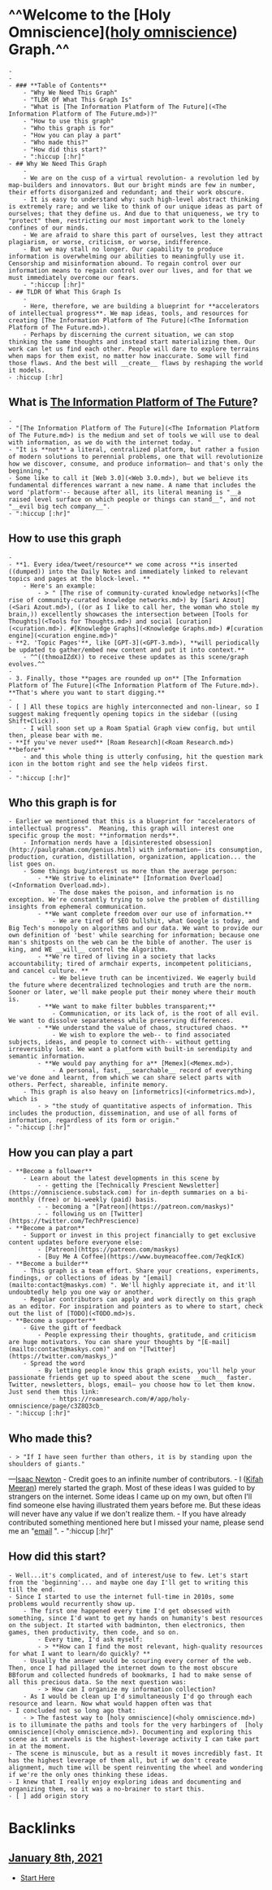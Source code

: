 # ^^**Welcome to the** [Holy Omniscience]([holy omniscience](<holy omniscience.md>)) **Graph.**^^

    - 
    - 
    - ### **Table of Contents**
        - "Why We Need This Graph"
        - "TLDR Of What This Graph Is"
        - "What is [The Information Platform of The Future](<The Information Platform of The Future.md>)?"
        - "How to use this graph"
        - "Who this graph is for"
        - "How you can play a part"
        - "Who made this?"
        - "How did this start?"
        - ":hiccup [:hr]"
    - ## Why We Need This Graph
        - 
        - We are on the cusp of a virtual revolution- a revolution led by map-builders and innovators. But our bright minds are few in number, their efforts disorganized and redundant; and their work obscure.
        - It is easy to understand why: such high-level abstract thinking is extremely rare; and we like to think of our unique ideas as part of ourselves; that they define us. And due to that uniqueness, we try to "protect" them, restricting our most important work to the lonely confines of our minds.
        - We are afraid to share this part of ourselves, lest they attract plagiarism, or worse, criticism, or worse, indifference. 
        - But we may stall no longer. Our capability to produce information is overwhelming our abilities to meaningfully use it. Censorship and misinformation abound. To regain control over our information means to regain control over our lives, and for that we must immediately overcome our fears.
        - ":hiccup [:hr]"
    - ## TLDR Of What This Graph Is
        - 
        - Here, therefore, we are building a blueprint for **accelerators of intellectual progress**. We map ideas, tools, and resources for creating [The Information Platform of The Future](<The Information Platform of The Future.md>). 
        - Perhaps by discerning the current situation, we can stop thinking the same thoughts and instead start materializing them. Our work can let us find each other. People will dare to explore terrains when maps for them exist, no matter how inaccurate. Some will find those flaws. And the best will __create__ flaws by reshaping the world it models.
    - :hiccup [:hr]
## What is [The Information Platform of The Future](<The Information Platform of The Future.md>)?
    - 
    - "[The Information Platform of The Future](<The Information Platform of The Future.md>) is the medium and set of tools we will use to deal with information, as we do with the internet today. " 
    - "It is **not** a literal, centralized platform, but rather a fusion of modern solutions to perennial problems, one that will revolutionize how we discover, consume, and produce information— and that's only the beginning."
    - Some like to call it [Web 3.0](<Web 3.0.md>), but we believe its fundamental differences warrant a new name. A name that includes the word 'platform'-- because after all, its literal meaning is "__a raised level surface on which people or things can stand__", and not "__evil big tech company__".
    - ":hiccup [:hr]"
## How to use this graph
    - 
    - **1. Every idea/tweet/resource** we come across **is inserted ((dumped)) into the Daily Notes and immediately linked to relevant topics and pages at the block-level. **
        - Here's an example:
            - > " [The rise of community-curated knowledge networks](<The rise of community-curated knowledge networks.md>) by [Sari Azout](<Sari Azout.md>), ((or as I like to call her, the woman who stole my brain,)) excellently showcases the intersection between [Tools for Thoughts](<Tools for Thoughts.md>) and social [curation](<curation.md>). #[Knowledge Graphs](<Knowledge Graphs.md>) #[curation engine](<curation engine.md>)"
    - **2. 'Topic Pages'**, like [GPT-3](<GPT-3.md>), **will periodically be updated to gather/embed new content and put it into context.**
        - ^^((thmoaIZdX)) to receive these updates as this scene/graph evolves.^^
    - 
    - 3. Finally, those **pages are rounded up on** [The Information Platform of The Future](<The Information Platform of The Future.md>). **That's where you want to start digging.**
    - 
    - [ ] All these topics are highly interconnected and non-linear, so I suggest making frequently opening topics in the sidebar ((using Shift+Click)). 
        - I will soon set up a Roam Spatial Graph view config, but until then, please bear with me.
    - **If you've never used** [Roam Research](<Roam Research.md>) **before**
        - and this whole thing is utterly confusing, hit the question mark icon in the bottom right and see the help videos first.
    - 
    - ":hiccup [:hr]"
## Who this graph is for
    - Earlier we mentioned that this is a blueprint for "accelerators of intellectual progress".  Meaning, this graph will interest one specific group the most: **information nerds**.
        - Information nerds have a [disinterested obsession](http://paulgraham.com/genius.html) with information— its consumption, production, curation, distillation, organization, application... the list goes on.
        - Some things bug/interest us more than the average person:
            - **We strive to eliminate** [Information Overload](<Information Overload.md>).
                - The dose makes the poison, and information is no exception. We're constantly trying to solve the problem of distilling insights from ephemeral communication. 
            - **We want complete freedom over our use of information.**
                - We are tired of SEO bullshit, what Google is today, and Big Tech's monopoly on algorithms and our data. We want to provide our own definition of 'best' while searching for information; because one man's shitposts on the web can be the bible of another. The user is king, and WE __will__ control the Algorithm.
            - **We're tired of living in a society that lacks accountability; tired of armchair experts, incompetent politicians, and cancel culture. **
                - We believe truth can be incentivized. We eagerly build the future where decentralized technologies and truth are the norm.  Sooner or later, we'll make people put their money where their mouth is.
            - **We want to make filter bubbles transparent;**
                - Communication, or its lack of, is the root of all evil. We want to dissolve separateness while preserving differences.
            - **We understand the value of chaos, structured chaos. **
                - We wish to explore the web-- to find associated subjects, ideas, and people to connect with-- without getting irreversibly lost. We want a platform with built-in serendipity and semantic information.
            - **We would pay anything for a** [Memex](<Memex.md>).
                - A personal, fast, __searchable__ record of everything we've done and learnt, from which we can share select parts with others. Perfect, shareable, infinite memory.
        - This graph is also heavy on [informetrics](<informetrics.md>), which is
            - > "the study of quantitative aspects of information. This includes the production, dissemination, and use of all forms of information, regardless of its form or origin."
    - ":hiccup [:hr]"
## How you can play a part
    - **Become a follower**
        - Learn about the latest developments in this scene by
            - - getting the [Technically Prescient Newsletter](https://omniscience.substack.com) for in-depth summaries on a bi-monthly (free) or bi-weekly (paid) basis.
            - - becoming a "[Patreon](https://patreon.com/maskys)"
            - - following us on [Twitter](https://twitter.com/TechPrescience)
    - **Become a patron**
        - Support or invest in this project financially to get exclusive content updates before everyone else:
            - [Patreon](https://patreon.com/maskys)
            - [Buy Me A Coffee](https://www.buymeacoffee.com/7eqkIcK)
    - **Become a builder**
        - This graph is a team effort. Share your creations, experiments, findings, or collections of ideas by "[email](mailto:contact@maskys.com) ". We'll highly appreciate it, and it'll undoubtedly help you one way or another. 
        - Regular contributors can apply and work directly on this graph as an editor. For inspiration and pointers as to where to start, check out the list of [TODO](<TODO.md>)s. 
    - **Become a supporter**
        - Give the gift of feedback
            - People expressing their thoughts, gratitude, and criticism are huge motivators. You can share your thoughts by "[E-mail](mailto:contact@maskys.com)" and on "[Twitter](https://twitter.com/maskys_)"
        - Spread the word
            - By letting people know this graph exists, you'll help your passionate friends get up to speed about the scene __much__ faster. Twitter, newsletters, blogs, email— you choose how to let them know. Just send them this link:
                - https://roamresearch.com/#/app/holy-omniscience/page/c3Z8Q3cb_
    - ":hiccup [:hr]"
## Who made this?
    - > "If I have seen further than others, it is by standing upon the shoulders of giants." 
  —[Isaac Newton](<Isaac Newton.md>)
    - Credit goes to an infinite number of contributors. 
    - I ([Kifah Meeran](https://twitter.com/maskys_)) merely started the graph. Most of these ideas I was guided to by strangers on the internet. Some ideas I came up on my own, but often I'll find someone else having illustrated them years before me. But these ideas will never have any value if we don't realize them.
    - If you have already contributed something mentioned here but I missed your name, please send me an "[email](mailto:contact@maskys.com) ".
    - ":hiccup [:hr]"
## How did this start?
    - Well...it's complicated, and of interest/use to few. Let's start from the 'beginning'... and maybe one day I'll get to writing this till the end.
    - Since I started to use the internet full-time in 2010s, some problems would recurrently show up.
        - The first one happened every time I'd get obsessed with something, since I'd want to get my hands on humanity's best resources on the subject. It started with badminton, then electronics, then games, then productivity, then code, and so on.
            - Every time, I'd ask myself:
            - > **How can I find the most relevant, high-quality resources for what I want to learn/do quickly? **
        - Usually the answer would be scouring every corner of the web. Then, once I had pillaged the internet down to the most obscure BBforum and collected hundreds of bookmarks, I had to make sense of all this precious data. So the next question was: 
            - > How can I organize my information collection? 
        - As I would be clean up I'd simultaneously I'd go through each resource and learn. Now what would happen often was that
    - I concluded not so long ago that:
        - > The fastest way to [holy omniscience](<holy omniscience.md>) is to illuminate the paths and tools for the very harbingers of  [holy omniscience](<holy omniscience.md>). Documenting and exploring this scene as it unravels is the highest-leverage activity I can take part in at the moment.
    - The scene is minuscule, but as a result it moves incredibly fast. It has the highest leverage of them all, but if we don't create alignment, much time will be spent reinventing the wheel and wondering if we're the only ones thinking these ideas.
    - I knew that I really enjoy exploring ideas and documenting and organizing them, so it was a no-brainer to start this.
    - [ ] add origin story 

# Backlinks
## [January 8th, 2021](<January 8th, 2021.md>)
- [Start Here](<Start Here.md>)

